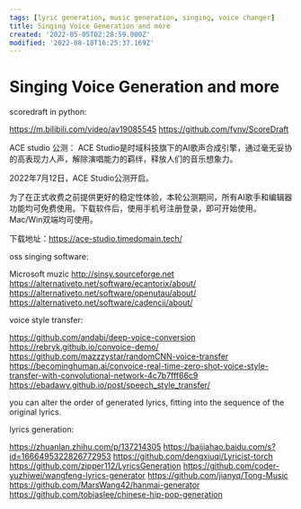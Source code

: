 ```yaml
---
tags: [lyric generation, music generation, singing, voice changer]
title: Singing Voice Generation and more
created: '2022-05-05T02:28:59.000Z'
modified: '2022-08-18T16:25:37.169Z'
---
```


# Singing Voice Generation and more

scoredraft in python:

https://m.bilibili.com/video/av19085545
https://github.com/fynv/ScoreDraft

ACE studio 公测：
ACE Studio是时域科技旗下的AI歌声合成引擎，通过毫无妥协的高表现力人声，解除演唱能力的羁绊，释放人们的音乐想象力。

2022年7月12日，ACE Studio公测开启。

为了在正式收费之前提供更好的稳定性体验，本轮公测期间，所有AI歌手和编辑器功能均可免费使用。下载软件后，使用手机号注册登录，即可开始使用。Mac/Win双端均可使用。

下载地址：https://ace-studio.timedomain.tech/

oss singing software:

Microsoft muzic
http://sinsy.sourceforge.net
https://alternativeto.net/software/ecantorix/about/
https://alternativeto.net/software/openutau/about/
https://alternativeto.net/software/cadencii/about/

voice style transfer:

https://github.com/andabi/deep-voice-conversion
https://rebryk.github.io/convoice-demo/
https://github.com/mazzzystar/randomCNN-voice-transfer
https://becominghuman.ai/convoice-real-time-zero-shot-voice-style-transfer-with-convolutional-network-4c7b7fff66c9
https://ebadawy.github.io/post/speech_style_transfer/

 you can alter the order of generated lyrics, fitting into the sequence of the original lyrics.

lyrics generation:

https://zhuanlan.zhihu.com/p/137214305
https://baijiahao.baidu.com/s?id=1666495322826772953
https://github.com/dengxiuqi/Lyricist-torch
https://github.com/zipper112/LyricsGeneration
https://github.com/coder-yuzhiwei/wangfeng-lyrics-generator
https://github.com/jianyq/Tong-Music
https://github.com/MarsWang42/hanmai-generator
https://github.com/tobiaslee/chinese-hip-pop-generation
